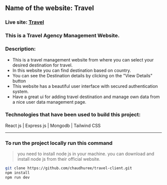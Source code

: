 ## Name of the website: Travel
### Live site: [Travel](https://chaudhuree-travel.netlify.app)

### This is a Travel Agency Management Website.

### Description:

- This is a travel management website from where you can select your desired destination for travel.
- In this website you can find destination based on country.
- You can see the Destination details by clicking on the "View Details" button
- This website has a beautiful user interface with secured authentication system.
- Have a great ui for adding travel destination and manage own data from a nice user data management page.

### Technologies that have been used to build this project: 
React js | Express js | Mongodb | Tailwind CSS

---

### To run the project locally run this command

> you need to install node js in your machine. you can download and install node js from their official website.

```sh
git clone https://github.com/chaudhuree/travel-client.git
npm install
npm run dev
```
